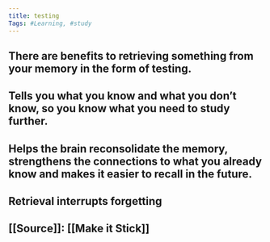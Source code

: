 ```yaml
---
title: testing
Tags: #Learning, #study
---
```

## There are benefits to retrieving something from your memory in the form of testing.
## Tells you what you know and what you don’t know, so you know what you need to study further.
## Helps the brain reconsolidate the memory, strengthens the connections to what you already know and makes it easier to recall in the future.
## Retrieval interrupts forgetting
## [[Source]]: [[Make it Stick]]

